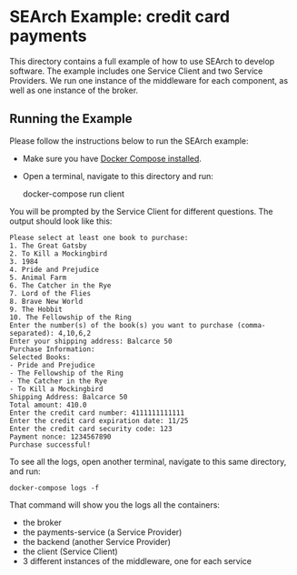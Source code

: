 # SEArch Example: credit card payments

This directory contains a full example of how to use SEArch to develop software. The example includes one Service Client and two Service Providers. We run one instance of the middleware for each component, as well as one instance of the broker.

## Running the Example

Please follow the instructions below to run the SEArch example:

- Make sure you have [Docker Compose installed](https://docs.docker.com/compose/install/).
- Open a terminal, navigate to this directory and run:


    docker-compose run client

You will be prompted by the Service Client for different questions. The output should look like this:

```
Please select at least one book to purchase:
1. The Great Gatsby
2. To Kill a Mockingbird
3. 1984
4. Pride and Prejudice
5. Animal Farm
6. The Catcher in the Rye
7. Lord of the Flies
8. Brave New World
9. The Hobbit
10. The Fellowship of the Ring
Enter the number(s) of the book(s) you want to purchase (comma-separated): 4,10,6,2
Enter your shipping address: Balcarce 50
Purchase Information:
Selected Books:
- Pride and Prejudice
- The Fellowship of the Ring
- The Catcher in the Rye
- To Kill a Mockingbird
Shipping Address: Balcarce 50
Total amount: 410.0
Enter the credit card number: 4111111111111
Enter the credit card expiration date: 11/25
Enter the credit card security code: 123
Payment nonce: 1234567890
Purchase successful!
```


To see all the logs, open another terminal, navigate to this same directory, and run:

    docker-compose logs -f

That command will show you the logs all the containers:

- the broker
- the payments-service (a Service Provider)
- the backend (another Service Provider)
- the client (Service Client)
- 3 different instances of the middleware, one for each service
